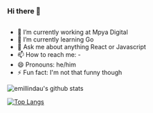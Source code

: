 ### Hi there 👋

<img src='https://media.giphy.com/media/zVpkoDHbFaVBU8tv3U/giphy.gif' alt=""></img>

- 🔭 I’m currently working at Mpya Digital
- 🌱 I’m currently learning Go
- 💬 Ask me about anything React or Javascript
- 📫 How to reach me: -
- 😄 Pronouns: he/him
- ⚡ Fun fact: I'm not that funny though

![emillindau's github stats](https://github-readme-stats.vercel.app/api?username=emillindau&theme=synthwave&layout=compact)


[![Top Langs](https://github-readme-stats.vercel.app/api/top-langs/?username=emillindau&theme=synthwave)](https://github.com/anuraghazra/github-readme-stats)
